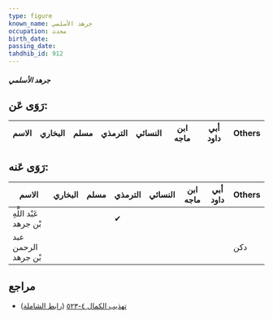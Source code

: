 ```yaml
---
type: figure
known_name: جرهد الأسلمي
occupation: محدث
birth_date:
passing_date:
tahdhib_id: 912
---
```

##### جرهد الأسلمي

## رَوَى عَن:
| الاسم | البخاري | مسلم | الترمذي | النسائي | ابن ماجه | أبي داود | Others |
| ----- | ------- | ---- | ------- | ------- | -------- | -------- | ------ |
## رَوَى عَنه:
| الاسم                  | البخاري | مسلم | الترمذي | النسائي | ابن ماجه | أبي داود | Others |
| ---------------------- | ------- | ---- | ------- | ------- | -------- | -------- | ------ |
| عَبْد اللَّهِ بْن جرهد |         |      | ✔       |         |          |          |        |
| عبد الرحمن بْن جرهد    |         |      |         |         |          |          | دكن    |
## مراجع
- [تهذيب الكمال ٤-٥٢٣](obsidian://open?vault=Tahdhib-al-Kamal&file=Figures/٩١٢-جرهد%20الأسلمي) ([رابط الشاملة](https://shamela.ws/book/3722/2037))